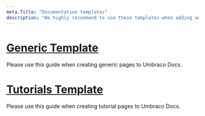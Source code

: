 ```yaml
---
meta.Title: "Documentation templates"
description: "We highly recommend to use these templates when adding any Generic or Tutorial pages. Make sure the samples follow our best practices outlined in these guides."
---
```


# [Generic Template](DocsTemplates/GenericTemplate.md)
Please use this guide when creating generic pages to Umbraco Docs.

# [Tutorials Template](DocsTemplates/TutorialsTemplates.md)
Please use this guide when creating tutorial pages to Umbraco Docs.
